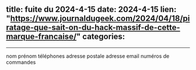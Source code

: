  
title:  fuite du 2024-4-15
date: 2024-4-15
lien: "https://www.journaldugeek.com/2024/04/18/piratage-que-sait-on-du-hack-massif-de-cette-marque-francaise/"
categories:
  - 
---

nom
prénom
téléphones
adresse postale
adresse email
numéros de commandes

